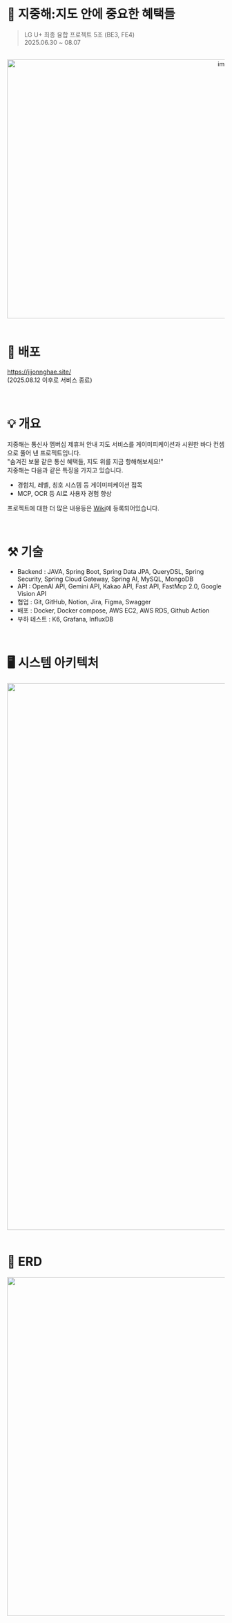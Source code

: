 # 🌊 지중해:지도 안에 중요한 혜택들
> LG U+ 최종 융합 프로젝트 5조 (BE3, FE4)  
> 2025.06.30 ~ 08.07

<br>
<div align = "center">
<img width="1000" height="600" alt="image" src="https://github.com/user-attachments/assets/08da01e1-855a-4be3-9190-9456d8fae57a" />
</div>
<br>

# 📮 배포
https://jijonnghae.site/  
(2025.08.12 이후로 서비스 종료)

<br>

# 💡 개요
지중해는 통신사 멤버십 제휴처 안내 지도 서비스를 게이미피케이션과 시원한 바다 컨셉으로 풀어 낸 프로젝트입니다.  
"숨겨진 보물 같은 통신 혜택들, 지도 위를 지금 항해해보세요!"  
지중해는 다음과 같은 특징을 가지고 있습니다.

- 경험치, 레벨, 칭호 시스템 등 게이미피케이션 접목  
- MCP, OCR 등 AI로 사용자 경험 향상  

프로젝트에 대한 더 많은 내용등은 [Wiki](https://github.com/taeaeaexin/URECA-Final-JJH.wiki.git)에 등록되어있습니다.

<br>

# ⚒️ 기술
- Backend : JAVA, Spring Boot, Spring Data JPA, QueryDSL, Spring Security, Spring Cloud Gateway, Spring AI, MySQL, MongoDB
- API : OpenAI API, Gemini API, Kakao API, Fast API, FastMcp 2.0, Google Vision API
- 협업 : Git, GitHub, Notion, Jira, Figma, Swagger
- 배포 : Docker, Docker compose, AWS EC2, AWS RDS, Github Action
- 부하 테스트 : K6, Grafana, InfluxDB

<br>

# 🖥️ 시스템 아키텍처

<div align = "center">
<img width="2000" height="1267" alt="image" src="https://github.com/user-attachments/assets/9daf7665-fd10-4792-aa3f-566df007163e" />
</div>
<br>

# 💾 ERD

<div align = "center">
<img width="1482" height="785" alt="image" src="https://github.com/user-attachments/assets/10405f83-c9f3-42e7-a25e-51a875f48180" />
</div>
<br>
